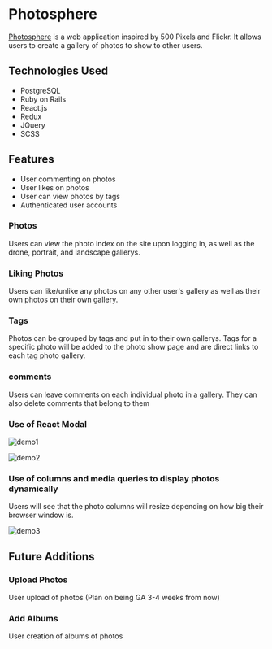 # Photosphere

[Photosphere](https://photosphere-aa.herokuapp.com/#/) is a web application inspired by 500 Pixels and Flickr. It allows users to create a gallery of photos to show to other users. 
## Technologies Used
* PostgreSQL
* Ruby on Rails
* React.js
* Redux
* JQuery
* SCSS

## Features
* User commenting on photos
* User likes on photos
* User can view photos by tags
* Authenticated user accounts

### Photos
Users can view the photo index on the site upon logging in, as well as the drone, portrait, and landscape gallerys.

### Liking Photos
Users can like/unlike any photos on any other user's gallery as well as their own photos on their own gallery.

### Tags
Photos can be grouped by tags and put in to their own gallerys. Tags for a specific photo will be added to the photo show page and are direct links to each tag photo gallery.

### comments
Users can leave comments on each individual photo in a gallery. They can also delete comments that belong to them

### Use of React Modal
![demo1](https://github.com/jdoyle5/photosphere/blob/master/Dec-01-2017%2013-41-38.gif)

![demo2](https://github.com/jdoyle5/photosphere/blob/master/Dec-01-2017%2013-43-36-2.gif)

### Use of columns and media queries to display photos dynamically
Users will see that the photo columns will resize depending on how big their browser window is.

![demo3](https://github.com/jdoyle5/photosphere/blob/master/dynamic-columns.gif)

## Future Additions

### Upload Photos
User upload of photos (Plan on being GA 3-4 weeks from now)
### Add Albums
User creation of albums of photos
